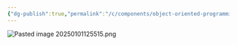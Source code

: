 ```yaml
---
{"dg-publish":true,"permalink":"/c/components/object-oriented-programming/"}
---
```


![Pasted image 20250101125515.png](/img/user/C++/components/Pasted%20image%2020250101125515.png)